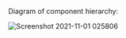 Diagram of component hierarchy:

![Screenshot 2021-11-01 025806](https://user-images.githubusercontent.com/88510425/139640011-bc244c8e-7b50-4db5-85b5-ba52ffd057bf.png)
